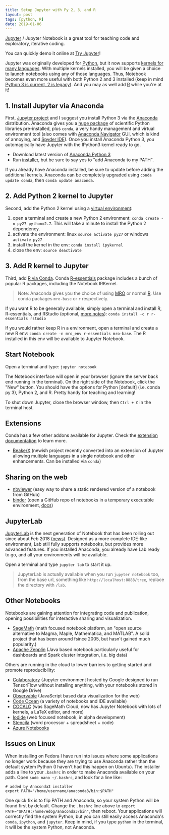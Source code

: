 ```yaml
---
title: Setup Jupyter with Py 2, 3, and R
layout: post
tags: [python, R]
date: 2019-01-06
---
```


[Jupyter](http://jupyter.org/) / Jupyter Notebook is a great tool for teaching code and exploratory, iterative coding.

You can quickly demo it online at [Try Jupyter](https://jupyter.org/try)!

Jupyter was originally developed for [Python](https://www.python.org), but it now supports [kernels for many languages](https://github.com/jupyter/jupyter/wiki/Jupyter-kernels).
With multiple kernels installed, you will be given a choice to launch notebooks using any of those languages.
Thus, Notebook becomes even more useful with both Python 2 and 3 installed (keep in mind [Python 3 is current, 2 is legacy](https://wiki.python.org/moin/Python2orPython3)). 
And you may as well add [R](https://www.r-project.org/) while you're at it!

## 1. Install Jupyter via Anaconda

First, [Jupyter project](http://jupyter.org/install.html) and I suggest you install Python 3 via the [Anaconda](https://www.anaconda.com/download/) distribution. 
Anaconda gives you a [huge package](https://docs.anaconda.com/anaconda/packages/pkg-docs/) of scientific Python libraries pre-installed, plus `conda`, a very handy management and virtual environment tool (also comes with [Anaconda Navigator](https://docs.anaconda.com/anaconda/navigator/) GUI, which is kind of annoying, and [Spyder IDE](https://www.spyder-ide.org/)). 
Once you install Anaconda Python 3, you automagically have Jupyter with the IPython3 kernel ready to go. 

- Download latest version of [Anaconda Python 3](https://www.anaconda.com/download/) 
- Run [installer](http://docs.anaconda.com/anaconda/install/), but be sure to say yes to "add Anaconda to my PATH".

If you already have Anaconda installed, be sure to update before adding the additional kernels. 
Anaconda can be completely upgraded using `conda update conda`, then `conda update anaconda`.

## 2. Add Python 2 kernel to Jupyter

Second, add the Python 2 kernel using a [virtual environment](https://docs.conda.io/projects/conda/en/latest/user-guide/getting-started.html#managing-envs):

1. open a terminal and create a new Python 2 environment: `conda create -n py27 python=2.7`. This will take a minute to install the Python 2 dependency.
2. activate the environment: linux `source activate py27` or windows `activate py27`
3. install the kernel in the env: `conda install ipykernel`
4. close the env: `source deactivate`

## 3. Add R kernel to Jupyter 

Third, add [R via Conda](https://docs.anaconda.com/anaconda/user-guide/tasks/use-r-language/). 
Conda [R-essentials](https://docs.anaconda.com/anaconda/packages/r-language-pkg-docs/) package includes a bunch of popular R packages, including the Notebook IRKernel.

> Note: Anaconda gives you the choice of using [MRO](https://mran.microsoft.com/open) or normal [R](https://www.r-project.org/). Use conda packages `mro-base` or `r` respectively.

If you want R to be generally available, simply open a terminal and install R, R-essentials, and RStudio (optional, [more notes](https://evanwill.github.io/_drafts/notes/r-linux.html)): `conda install -c r r-essentials rstudio`

If you would rather keep R in a environment, open a terminal and create a new R env: `conda create -n mro_env r-essentials mro-base`.
The R installed in this env will be available to Jupyter Notebook.

## Start Notebook

Open a terminal and type: `jupyter notebook`

The Notebook interface will open in your browser (ignore the server back end running in the terminal). 
On the right side of the Notebook, click the "New" button.
You should have the options for Python [default] (i.e. conda py 3), Python 2, and R. 
Pretty handy for teaching and learning!

To shut down Jupyter, close the browser window, then `Ctrl + C` in the terminal host.

## Extensions

Conda has a few other addons available for Jupyter.
Check the [extension documentation](https://docs.anaconda.com/anaconda/user-guide/tasks/use-jupyter-notebook-extensions/) to learn more.

- [BeakerX](http://beakerx.com/) (newish project recently converted into an extension of Jupyter allowing multiple languages in a single notebook and other enhancements. Can be installed via `conda`)

## Sharing on the web

- [nbviewer](https://nbviewer.jupyter.org/) (easy way to share a static rendered version of a notebook from GitHub)
- [binder](https://mybinder.org/) (open a GitHub repo of notebooks in a temporary executable environment, [docs](https://mybinder.readthedocs.io/en/latest/))

## JupyterLab

[JupyterLab](https://jupyterlab.readthedocs.io/en/stable/index.html) is the next generation of Notebook that has been rolling out since about Feb 2018 ([news](https://blog.jupyter.org/jupyterlab-is-ready-for-users-5a6f039b8906)).
Designed as a more complete IDE-like environment, Lab still fully supports notebooks, but provides more advanced features.
If you installed Anaconda, you already have Lab ready to go, and all your environments will be available.

Open a terminal and type `jupyter lab` to start it up.

> JupyterLab is actually available when you run `jupyter notebook` too, from the base url, something like `http://localhost:8888/tree`, replace the directory with `/lab`.

## Other Notebooks

Notebooks are gaining attention for integrating code and publication, opening possibilities for interactive sharing and visualization. 

- [SageMath](http://www.sagemath.org/) (math focused notebook platform, an "open source alternative to Magma, Maple, Mathematica, and MATLAB". A solid project that has been around fsince 2005, but hasn't gained much popularity.)
- [Apache Zepplin](https://zeppelin.apache.org/) (Java based notebook particularly useful for dashboards and Spark cluster integration, i.e. big data)

Others are running in the cloud to lower barriers to getting started and promote reproducibility:

- [Colaboratory](https://colab.research.google.com/) (Jupyter environment hosted by Google designed to run TensorFlow without installing anything, with your notebooks stored in Google Drive)
- [Observable](https://beta.observablehq.com/) (JavaScript based data visualization for the web)
- [Code Ocean](https://codeocean.com/) (a variety of notebooks and IDE available)
- [COCALC](https://cocalc.com/) (was SageMath Cloud, now has Jupyter Notebook with lots of kernels, a LaTeX editor, and more)
- [Iodide](https://github.com/iodide-project/iodide) (web focused notebook, in alpha development)
- [Stencila](https://stenci.la/) (word processor + spreadsheet + code)
- [Azure Notebooks](https://notebooks.azure.com/)

## Issues on Linux

When installing on Fedora I have run into issues where some applications no longer work because they are trying to use Anaconda rather than the default system Python (I haven't had this happen on Ubuntu).
The installer adds a line to your `.bashrc` in order to make Anaconda available on your path.
Open `sudo nano ~/.bashrc`, and look for a line like:

```
# added by Anaconda3 installer
export PATH="/home/username/anaconda3/bin:$PATH"
```

One quick fix is to flip PATH and Anaconda, so your system Python will be found first by default. 
Change the `.bashrc` line above to `export PATH="$PATH:/home/edog/anaconda3/bin"`, then reboot. 
Your applications will correctly find the system Python, but you can still easily access Anaconda's `conda`, `ipython`, and `jupyter`. 
Keep in mind, if you type `python` in the terminal, it will be the system Python, not Anaconda. 
